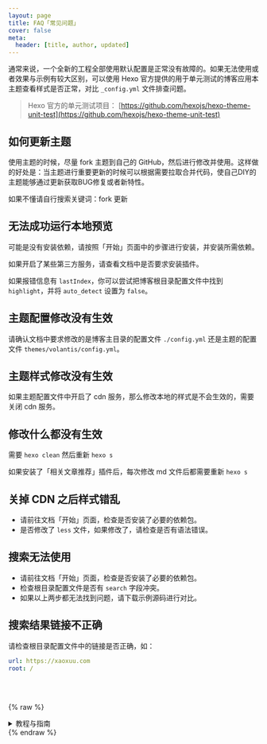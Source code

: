 ```yaml
---
layout: page
title: FAQ「常见问题」
cover: false
meta:
  header: [title, author, updated]
---
```


通常来说，一个全新的工程全部使用默认配置是<green>正常</green>没有故障的。如果无法使用或者效果与示例有较大区别，可以使用 Hexo 官方提供的用于单元测试的博客应用本主题查看样式是否正常，对比 `_config.yml` 文件排查问题。

> Hexo 官方的单元测试项目： [https://github.com/hexojs/hexo-theme-unit-test](https://github.com/hexojs/hexo-theme-unit-test)


## 如何更新主题

使用主题的时候，尽量 fork 主题到自己的 GitHub，然后进行修改并使用。这样做的好处是：当主题进行重要更新的时候可以根据需要拉取合并代码，使自己DIY的主题能够通过更新获取BUG修复或者新特性。

如果不懂请自行搜索关键词：<red>fork 更新</red>

## 无法成功运行本地预览

可能是没有安装依赖，请按照「开始」页面中的步骤进行安装，并安装所需依赖。

如果开启了某些第三方服务，请查看文档中是否要求安装插件。

如果报错信息有 `lastIndex`，你可以尝试把博客根目录配置文件中找到 `highlight`，并将 `auto_detect` 设置为 `false`。


## 主题配置修改没有生效

请确认文档中要求修改的是博客主目录的配置文件 `./config.yml` 还是主题的配置文件 `themes/volantis/config.yml`。

## 主题样式修改没有生效

如果主题配置文件中开启了 cdn 服务，那么修改本地的样式是不会生效的，需要关闭 cdn 服务。

## 修改什么都没有生效

需要 `hexo clean` 然后重新 `hexo s`

如果安装了「相关文章推荐」插件后，每次修改 md 文件后都需要重新 `hexo s`

## 关掉 CDN 之后样式错乱

- 请前往文档「开始」页面，检查是否安装了必要的依赖包。
- 是否修改了 `less` 文件，如果修改了，请检查是否有语法错误。

## 搜索无法使用

- 请前往文档「开始」页面，检查是否安装了必要的依赖包。
- 检查根目录配置文件是否有 `search` 字段冲突。
- 如果以上两步都无法找到问题，请下载示例源码进行对比。

## 搜索结果链接不正确

请检查根目录配置文件中的链接是否正确，如：

```yaml blog/_config.yml
url: https://xaoxuu.com
root: /
```

<br><br>

{% raw %}
<details>
<summary>
教程与指南
</summary>
{% endraw %}

<btn>[Hexo官方文档](https://hexo.io) [Valine官方文档](https://valine.js.org)</btn>

请一定要阅读官方文档！

<img src="https://cdn.jsdelivr.net/gh/xaoxuu/cdn-assets/emoji/aru/161.png" style="width:100%">

{% raw %}</details>{% endraw %}
